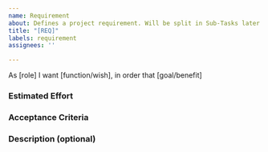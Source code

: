 ```yaml
---
name: Requirement
about: Defines a project requirement. Will be split in Sub-Tasks later on.
title: "[REQ]"
labels: requirement
assignees: ''

---
```


As [role] I want [function/wish], in order that [goal/benefit]

### Estimated Effort

### Acceptance Criteria

### Description (optional)
